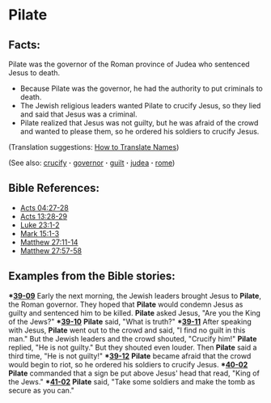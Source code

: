 # Pilate #

## Facts: ##

Pilate was the governor of the Roman province of Judea who sentenced Jesus to death.

* Because Pilate was the governor, he had the authority to put criminals to death.
* The Jewish religious leaders wanted Pilate to crucify Jesus, so they lied and said that Jesus was a criminal.
* Pilate realized that Jesus was not guilty, but he was afraid of the crowd and wanted to please them, so he ordered his soldiers to crucify Jesus.

(Translation suggestions: [How to Translate Names](https://git.door43.org/Door43/en-ta-translate-vol1/src/master/content/translate_names.md))

(See also: [crucify](../kt/crucify.md) **·** [governor](../other/governor.md) **·** [guilt](../kt/guilt.md) **·** [judea](../other/judea.md) **·** [rome](../other/rome.md))

## Bible References: ##

* [Acts 04:27-28](https://door43.org/en/bible/notes/act/04/27)
* [Acts 13:28-29](https://door43.org/en/bible/notes/act/13/28)
* [Luke 23:1-2](https://door43.org/en/bible/notes/luk/23/01)
* [Mark 15:1-3](https://door43.org/en/bible/notes/mrk/15/01)
* [Matthew 27:11-14](https://door43.org/en/bible/notes/mat/27/11)
* [Matthew 27:57-58](https://door43.org/en/bible/notes/mat/27/57)

## Examples from the Bible stories: ##

  __*[39-09](https://door43.org/en/obs/notes/frames/39-09)__ Early the next morning, the Jewish leaders brought Jesus to __Pilate__, the Roman governor. They hoped that __Pilate__ would condemn Jesus as guilty and sentenced him to be killed. __Pilate__ asked Jesus, "Are you the King of the Jews?"
  __*[39-10](https://door43.org/en/obs/notes/frames/39-10)__ __Pilate__ said, "What is truth?"
  __*[39-11](https://door43.org/en/obs/notes/frames/39-11)__ After speaking with Jesus, __Pilate__ went out to the crowd and said, "I find no guilt in this man." But the Jewish leaders and the crowd shouted, "Crucify him!" __Pilate__ replied, "He is not guilty." But they shouted even louder. Then __Pilate__ said a third time, "He is not guilty!"
  __*[39-12](https://door43.org/en/obs/notes/frames/39-12)__ __Pilate__ became afraid that the crowd would begin to riot, so he ordered his soldiers to crucify Jesus.
  __*[40-02](https://door43.org/en/obs/notes/frames/40-02)__ __Pilate__ commanded that a sign be put above Jesus' head that read, "King of the Jews."
  __*[41-02](https://door43.org/en/obs/notes/frames/41-02)__ __Pilate__ said, "Take some soldiers and make the tomb as secure as you can."



